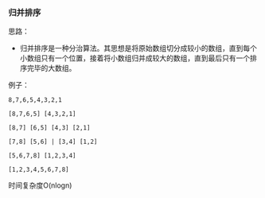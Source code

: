 ### 归并排序


思路：
  - 归并排序是一种分治算法。其思想是将原始数组切分成较小的数组，直到每个小数组只有一个位置，接着将小数组归并成较大的数组，直到最后只有一个排序完毕的大数组。

 
 例子：
 ```
 8,7,6,5,4,3,2,1

 [8,7,6,5] [4,3,2,1]

 [8,7] [6,5] [4,3] [2,1]

 [7,8] [5,6] | [3,4] [1,2]

 [5,6,7,8] [1,2,3,4]

 [1,2,3,4,5,6,7,8]
 ```

 时间复杂度O(nlogn)
